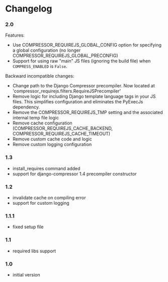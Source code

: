 Changelog
=========

### 2.0
Features:
* Use COMPRESSOR_REQUIREJS_GLOBAL_CONFIG option for specifying a global
  configuration (no longer COMPRESSOR_REQUIREJS_GLOBAL_PRECONFIG)
* Support for using raw "main" JS files (ignoring the build file) when
  `COMPRESS_ENABLED` is `False`.

Backward incompatible changes:
* Change path to the Django Compressor precompiler. Now located at
  'compressor_requirejs.filters.RequireJSPrecompiler'
* Remove logic for including Django template language tags in your JS files.
  This simplifies configuration and eliminates the PyExecJs dependency.
* Remove the COMPRESSOR_REQUIREJS_TMP setting and the associated internal temp
  file logic
* Remove cache configuration (COMPRESSOR_REQUIREJS_CACHE_BACKEND,
  COMPRESSOR_REQUIREJS_CACHE_TIMEOUT)
* Remove custom cache code and logic
* Remove custom logging configuration

### 1.3
* install_requires command added
* support for django-compressor 1.4 precompiler constructor

### 1.2
* invalidate cache on compiling error
* support for custom logging

### 1.1.1
* fixed setup file

### 1.1
* required libs support

### 1.0
* initial version
